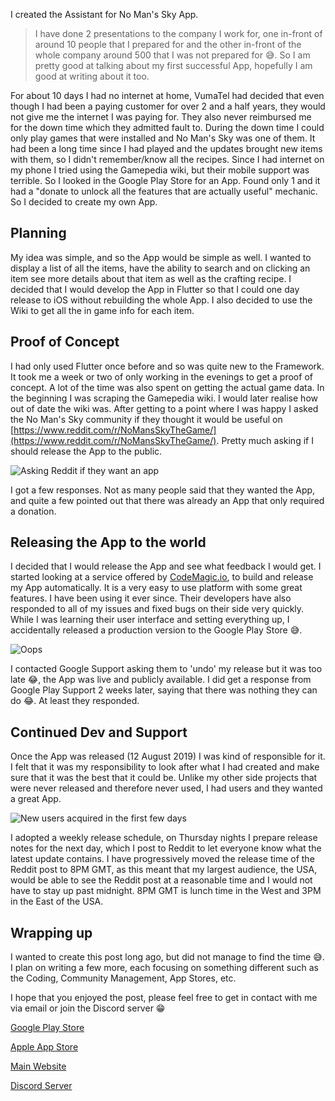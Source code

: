 I created the Assistant for No Man's Sky App.

> I have done 2 presentations to the company I work for, one in-front of around 10 people that I prepared for and the other in-front of the whole company around 500 that I was not prepared for 😅. So I am pretty good at talking about my first successful App, hopefully I am good at writing about it too.

For about 10 days I had no internet at home, VumaTel had decided that even though I had been a paying customer for over 2 and a half years, they would not give me the internet I was paying for. They also never reimbursed me for the down time which they admitted fault to. During the down time I could only play games that were installed and No Man's Sky was one of them. It had been a long time since I had played and the updates brought new items with them, so I didn't remember/know all the recipes. Since I had internet on my phone I tried using the Gamepedia wiki, but their mobile support was terrible. So I looked in the Google Play Store for an App. Found only 1 and it had a "donate to unlock all the features that are actually useful" mechanic. So I decided to create my own App.

## Planning
My idea was simple, and so the App would be simple as well. I wanted to display a list of all the items, have the ability to search and on clicking an item see more details about that item as well as the crafting recipe. I decided that I would develop the App in Flutter so that I could one day release to iOS without rebuilding the whole App. I also decided to use the Wiki to get all the in game info for each item.

## Proof of Concept
I had only used Flutter once before and so was quite new to the Framework. It took me a week or two of only working in the evenings to get a proof of concept. A lot of the time was also spent on getting the actual game data. In the beginning I was scraping the Gamepedia wiki. I would later realise how out of date the wiki was. After getting to a point where I was happy I asked the No Man's Sky community if they thought it would be useful on [https://www.reddit.com/r/NoMansSkyTheGame/](https://www.reddit.com/r/NoMansSkyTheGame/). Pretty much asking if I should release the App to the public.

![Asking Reddit if they want an app](communityQ.png)

I got a few responses. Not as many people said that they wanted the App, and quite a few pointed out that there was already an App that only required a donation.

## Releasing the App to the world
I decided that I would release the App and see what feedback I would get. I started looking at a service offered by [CodeMagic.io](https://blog.kurtlourens.com/p/976daefe-2e4b-415c-9fbd-9ab39f201f1a/codemagic.io), to build and release my App automatically. It is a very easy to use platform with some great features. I have been using it ever since. Their developers have also responded to all of my issues and fixed bugs on their side very quickly. While I was learning their user interface and setting everything up, I accidentally released a production version to the Google Play Store 😅.

![Oops](oops.gif)

I contacted Google Support asking them to 'undo' my release but it was too late 😂, the App was live and publicly available. I did get a response from Google Play Support 2 weeks later, saying that there was nothing they can do 😂. At least they responded.

## Continued Dev and Support
Once the App was released (12 August 2019) I was kind of responsible for it. I felt that it was my responsibility to look after what I had created and make sure that it was the best that it could be. Unlike my other side projects that were never released and therefore never used, I had users and they wanted a great App.

![New users acquired in the first few days](release2.png)

I adopted a weekly release schedule, on Thursday nights I prepare release notes for the next day, which I post to Reddit to let everyone know what the latest update contains. I have progressively moved the release time of the Reddit post to 8PM GMT, as this meant that my largest audience, the USA, would be able to see the Reddit post at a reasonable time and I would not have to stay up past midnight. 8PM GMT is lunch time in the West and 3PM in the East of the USA.

## Wrapping up
I wanted to create this post long ago, but did not manage to find the time 😅. I plan on writing a few more, each focusing on something different such as the Coding, Community Management, App Stores, etc.

I hope that you enjoyed the post, please feel free to get in contact with me via email or join the Discord server 😁

[Google Play Store](https://play.google.com/store/apps/details?id=com.kurtlourens.no_mans_sky_recipes&ref=blog.kurtlourens.com)

[Apple App Store](https://apps.apple.com/us/app/id1480287625?ref=blog.kurtlourens.com)

[Main Website](https://nmsassistant.com/?ref=blog.kurtlourens.com)

[Discord Server](https://discord.gg/q3aFBQM?ref=nmsAssistant)